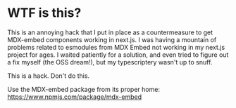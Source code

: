 # WTF is this?

This is an annoying hack that I put in place as a countermeasure to get MDX-embed components working in next.js. I was having a mountain of problems related to esmodules from MDX Embed not working in my next.js project for ages. I waited patiently for a solution, and even tried to figure out a fix myself (the OSS dream!), but my typescriptery wasn't up to snuff.

This is a hack. Don't do this.

Use the MDX-embed package from its proper home: https://www.npmjs.com/package/mdx-embed
